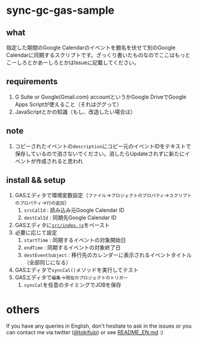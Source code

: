 # sync-gc-gas-sample

## what

指定した期間のGoogle Calendarのイベントを題名を伏せて別のGoogle Calendarに同期するスクリプトです。ざっくり書いたものなのでここはもっとこーしろとかあーしろとかはIssueに記載してください。

## requirements

1. G Suite or Google(Gmail.com) accountというかGoogle DriveでGoogle Apps Scriptが使えること（それはググって）
2. JavaScriptとかの知識（もし、改造したい場合は）

## note

1. コピーされたイベントの`description`にコピー元のイベントIDをテキストで保存しているので消さないでください。消したらUpdateされずに新たにイベントが作成されると思われ

## install && setup

1. GASエディタで環境変数設定（`ファイル`→`プロジェクトのプロパティ`→`スクリプトのプロパティ`→`行の追加`）
    1. `srcCalId` : 読み込み元Google Calendar ID
    2. `destCalId` : 同期先Google Calendar ID
2. GASエディタに[`src/index.js`](https://github.com/Tokifujp/sync-gc-gas-sample/blob/master/src/index.js)をペースト
3. 必要に応じて設定
    1. `startTime` : 同期するイベントの対象開始日
    2. `endTime` : 同期するイベントの対象終了日
    3. `destEventSubject` : 移行先のカレンダーに表示されるイベントタイトル（全部同じになる）
3. GASエディタで`syncCal()`メソッドを実行してテスト
4. GASエディタで`編集`→`現在のプロジェクトのトリガー`
    1. `syncCal`を任意のタイミングでJOBを保存

# others

If you have any queries in English, don't hesitate to ask in the issues or you can contact me via twitter ([@tokifujp](https://twitter.com/tokifujp)) or see [README_EN.md](https://github.com/Tokifujp/sync-gc-gas-sample/blob/master/README_EN.md) :)
